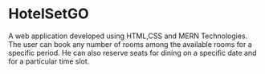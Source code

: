 # HotelSetGO
A web application developed using HTML,CSS and MERN Technologies.
The user can book any number of rooms among the available rooms for a specific period.
He can also reserve seats for dining on a specific date and for a particular time slot.
